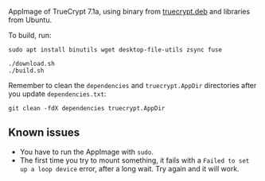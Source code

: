 AppImage of TrueCrypt 7.1a, using binary from [truecrypt.deb](https://github.com/stefansundin/truecrypt.deb) and libraries from Ubuntu.

To build, run:

```shell
sudo apt install binutils wget desktop-file-utils zsync fuse

./download.sh
./build.sh
```

Remember to clean the `dependencies` and `truecrypt.AppDir` directories after you update `dependencies.txt`:

```shell
git clean -fdX dependencies truecrypt.AppDir
```

## Known issues

- You have to run the AppImage with `sudo`.
- The first time you try to mount something, it fails with a `Failed to set up a loop device` error, after a long wait. Try again and it will work.
